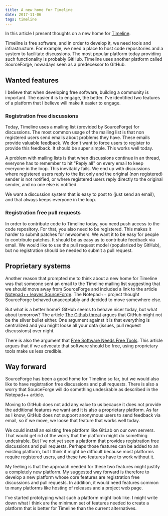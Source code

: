 ```yaml
---
title: A new home for Timeline
date: 2017-11-06
tags: timeline
---
```


In this article I present thoughts on a new home for
[Timeline](/projects/timeline/index.html).

Timeline is free software, and in order to develop it, we need tools and
infrastructure. For example, we need a place to host code repositories and a
system to facilitate discussions.  The most popular platform today providing
such functionality is probably GitHub. Timeline uses another platform called
SourceForge, nowadays seen as a predecessor to GitHub.

## Wanted features

I believe that when developing free software, building a community is
important. The easier it is to engage, the better.  I've identified two
features of a platform that I believe will make it easier to engage.

### Registration free discussions

Today, Timeline uses a mailing list (provided by SourceForge) for discussions.
The most common usage of the mailing list is that non registered users send
emails about problems they have. These emails provide valuable feedback. We
don't want to force users to register to provide this feedback. It should be
super simple. This works well today.

A problem with mailing lists is that when discussions continue in an thread,
everyone has to remember to hit "Reply all" on every email to keep everyone in
the loop. This inevitably fails. We end up with discussions where registered
users reply to the list only and the original (non registered) sender is not
notified, or where registered users reply directly to the original sender, and
no one else is notified.

We want a discussion system that is easy to post to (just send an email), and
that always keeps everyone in the loop.

### Registration free pull requests

In order to contribute code to Timeline today, you need push access to the code
repository. For that, you also need to be registered. This makes it harder to
submit patches for newcomers. We want it to be easy for people to contribute
patches. It should be as easy as to contribute feedback via email. We would
like to use the pull request model (popularized by GitHub), but no registration
should be needed to submit a pull request.

## Proprietary systems

Another reason that prompted me to think about a new home for Timeline
was that someone sent an email to the Timeline mailing list suggesting that we
should move away from SourceForge and included a link to the article [Notepad++
leaves
SourceForge](https://notepad-plus-plus.org/news/notepad-plus-plus-leaves-sf.html).
The Notepad++ project thought SourceForge behaved unacceptably and decided to
move somewhere else.

But what is a better home? GitHub seems
to behave nicer today, but what about tomorrow? The article [The Github
threat](https://carlchenet.com/the-github-threat/) argues that GitHub might not
be the silver bullet either. One argument against it is that everything is
centralized and you might loose all your data (issues, pull request
discussions) over night.

There is also the argument that [Free Software Needs Free
Tools](https://mako.cc/writing/hill-free_tools.html). This article argues that
if we advocate that software should be free, using proprietary tools make us
less credible.

## Way forward

SourceForge has been a good home for Timeline so far, but we would also like to
have registration free discussions and pull requests. There is also a worry
that SourceForge will do something undesirable as described in the Notepad++
article.

Moving to GitHub does not add any value to us because it does not provide the
additional features we want and it is also a proprietary platform. As far as I
know, GitHub does not support anonymous users to send feedback via email, so if
we move, we loose that feature that works well today.

We could install an existing free platform like GitLab on our own servers. That
would get rid of the worry that the platform might do something undesirable.
But I've not yet seen a platform that provides registration free discussions
and pull requests.  Perhaps those features can be added to an existing
platform, but I think it might be difficult because most platforms require
registered users, and these two features have to work without it.

My feeling is that the approach needed for these two features might justify a
completely new platform. My suggested way forward is therefore to develop a new
platform whose core features are registration free discussions and pull
requests. In addition, it would need features common to many platforms like
hosting of releases and a project web page.

I've started prototyping what such a platform might look like. I might write
down what I think are the minimum set of features needed to create a platform
that is better for Timeline than the current alternatives.
